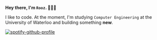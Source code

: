 **Hey there, I'm `Rooz`. 🧙🏻‍♂️**

I like to code. At the moment, I'm studying `Computer Engineering` at the University of Waterloo and building something **new**.

[![spotify-github-profile](https://spotify-github-profile.vercel.app/api/view?uid=vtuzyimbs6xxl75x73yo2tom2&cover_image=true&theme=natemoo-re&show_offline=true&background_color=121212&interchange=true&bar_color=808080&bar_color_cover=false)](https://open.spotify.com/user/vtuzyimbs6xxl75x73yo2tom2?si=f4d825a3c3864433)
